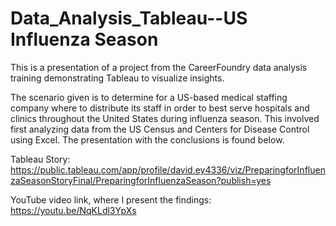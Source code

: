 # Data_Analysis_Tableau--US Influenza Season

This is a presentation of a project from the CareerFoundry data analysis training demonstrating Tableau to visualize insights. 

The scenario given is to determine for a US-based medical staffing company where to distribute its staff in order to best serve hospitals and clinics throughout the United States during influenza season. This involved first analyzing data from the US Census and Centers for Disease Control using Excel. The presentation with the conclusions is found below.

Tableau Story: https://public.tableau.com/app/profile/david.ey4336/viz/PreparingforInfluenzaSeasonStoryFinal/PreparingforInfluenzaSeason?publish=yes

YouTube video link, where I present the findings: https://youtu.be/NqKLdl3YpXs
